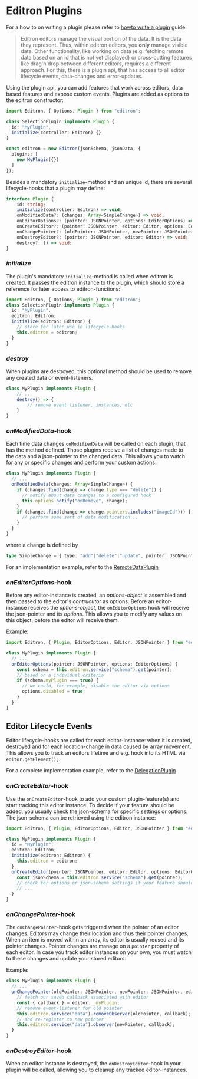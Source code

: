 # Editron Plugins

For a how to on writing a plugin please refer to [howto write a plugin](./howto-write-plugin.md) guide.

> Editron editors manage the visual portion of the data. It is the data they represent. Thus, within editron editors, you **only** manage visible data. Other functionality, like working on data (e.g. fetching remote data based on an id that is not yet displayed) or cross-cutting features like drag'n'drop between different editors, requires a different approach. For this, there is a plugin api, that has access to all editor lifecycle events, data-changes and error-updates. 

Using the plugin api, you can add features that work across editors, data based features and expose custom events. Plugins are added as options to the editron constructor:

```ts
import Editron, { Options, Plugin } from "editron";

class SelectionPlugin implements Plugin {
  id: "MyPlugin",
  initialize(controller: Editron) {}
}

const editron = new Editron(jsonSchema, jsonData, {
  plugins: [
    new MyPlugin({})
  ]
});
```

Besides a mandatory `initialize`-method and an unique id, there are several lifecycle-hooks that a plugin may define:

```ts
interface Plugin {
    id: string;
    initialize(controller: Editron) => void;
    onModifiedData?: (changes: Array<SimpleChange>) => void;
    onEditorOptions?: (pointer: JSONPointer, options: EditorOptions) => void;
    onCreateEditor?: (pointer: JSONPointer, editor: Editor, options: EditorOptions) => void;
    onChangePointer?: (oldPointer: JSONPointer, newPointer: JSONPointer, editor: Editor) => void;
    onDestroyEditor?: (pointer: JSONPointer, editor: Editor) => void;
    destroy?: () => void;
}
```


### _initialize_

The plugin's mandatory `initialize`-method is called when editron is created. It passes the editron instance to the plugin, which should store a reference for later access to editron-functions:

```ts
import Editron, { Options, Plugin } from "editron";
class SelectionPlugin implements Plugin {
  id: "MyPlugin",
  editron: Editron;
  initialize(editron: Editron) {
    // store for later use in lifecycle-hooks
    this.editron = editron;
  }
}
```


### _destroy_

When plugins are destroyed, this optional method should be used to remove any created data or event-listeners.

```ts
class MyPlugin implements Plugin {
    // ...
    destroy() => {
        // remove event listener, instances, etc
    }
}
```

### _onModifiedData_-hook

Each time data changes `onModifiedData` will be called on each plugin, that has the method defined. Those plugins receive a list of changes made to the data and a json-pointer to the changed data. This allows you to watch for any or specific changes and perform your custom actions:

```ts
class MyPlugin implements Plugin {
  // ...
  onModifiedData(changes: Array<SimpleChange>) {
    if (changes.find(change => change.type === "delete")) {
      // notify about data changes to a configured hook
      this.options.notify("onRemove", change);
    }
    if (changes.find(change => change.pointers.includes("imageId"))) {
      // perform some sort of data modification...
    }
  }
}
```

where a change is defined by

```ts
type SimpleChange = { type: "add"|"delete"|"update", pointer: JSONPointer, from?: JSONPointer, to?: JSONPointer };
```

For an implementation example, refer to the [RemoteDataPlugin](../src/plugin/remotedataplugin/index.ts)



### _onEditorOptions_-hook

Before any editor-instance is created, an _options-object_ is assembled and then passed to the editor's _contrucutor_ as options. Before an editor-instance receives the _options-object_, the `onEditorOptions` hook will receive the json-pointer and its _options_. This allows you to modify any values on this object, before the editor will receive them.

Example:

```ts
import Editron, { Plugin, EditorOptions, Editor, JSONPointer } from "editron";

class MyPlugin implements Plugin {
  // ...
  onEditorOptions(pointer: JSONPointer, options: EditorOptions) {
    const schema = this.editron.service("schema").get(pointer);
    // based on a individual criteria
    if (schema.myPlugin === true) {
      // we could, for example, disable the editor via options
      options.disabled = true;
    }
  }
}
```


## Editor Lifecycle Events

Editor lifecycle-hooks are called for each editor-instance: when it is created, destroyed and for each location-change in data caused by array movement. This allows you to track an editors lifetime and e.g. hook into its HTML via `editor.getElement();`.

For a complete implementation example, refer to the [DelegationPlugin](../src/plugin/delegationplugin/index.ts)


### _onCreateEditor_-hook

Use the `onCreateEditor`-hook to add your custom plugin-feature(s) and start tracking this editor instance. To decide if your feature should be added, you usually check the json-schema for specific settings or options. The json-schema can be retrieved using the editron instance:

```ts
import Editron, { Plugin, EditorOptions, Editor, JSONPointer } from "editron";

class MyPlugin implements Plugin {
  id = "MyPlugin";
  editron: Editron;
  initialize(editron: Editron) {
    this.editron = editron;
  }
  onCreateEditor(pointer: JSONPointer, editor: Editor, options: EditorOptions) {
    const jsonSchema = this.editron.service("schema").get(pointer);
    // check for options or json-schema settings if your feature should be added
    // ...
  }
}
```

### _onChangePointer_-hook

The `onChangePointer`-hook gets triggered when the pointer of an editor changes. Editors may change their location and thus their pointer changes. When an item is moved within an array, its editor is usually reused and its pointer changes. Pointer changes are manage on a `pointer` property of each editor. In case you track editor instances on your own, you must watch to these changes and update your stored editors.

Example:

```ts
class MyPlugin implements Plugin {
  // ...
  onChangePointer(oldPointer: JSONPointer, newPointer: JSONPointer, editor: Editor) {
    // fetch our saved callback associated with editor
    const { callback } = editor.__myPlugin;
    // remove event-listener for old pointer
    this.editron.service("data").removeObserver(oldPointer, callback);
    // and re-register to new pointer
    this.editron.service("data").observer(newPointer, callback);
  }
}
```


### _onDestroyEditor_-hook

When an editor instance is destroyed, the `onDestroyEditor`-hook in your plugin will be called, allowing you to cleanup any tracked editor-instances.
